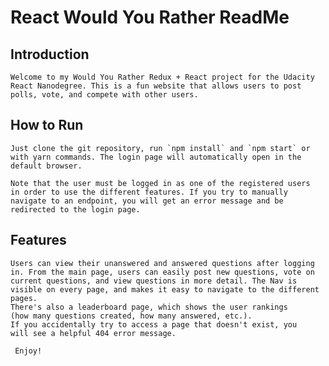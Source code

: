 # React Would You Rather ReadMe

## Introduction

    Welcome to my Would You Rather Redux + React project for the Udacity
    React Nanodegree. This is a fun website that allows users to post
    polls, vote, and compete with other users. 

## How to Run

    Just clone the git repository, run `npm install` and `npm start` or
    with yarn commands. The login page will automatically open in the
    default browser. 

    Note that the user must be logged in as one of the registered users
    in order to use the different features. If you try to manually 
    navigate to an endpoint, you will get an error message and be 
    redirected to the login page.

## Features

    Users can view their unanswered and answered questions after logging 
    in. From the main page, users can easily post new questions, vote on
    current questions, and view questions in more detail. The Nav is 
    visible on every page, and makes it easy to navigate to the different pages. 
    There's also a leaderboard page, which shows the user rankings 
    (how many questions created, how many answered, etc.).
    If you accidentally try to access a page that doesn't exist, you
    will see a helpful 404 error message. 

     Enjoy! 
